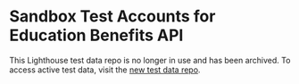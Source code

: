 # Sandbox Test Accounts for Education Benefits API

This Lighthouse test data repo is no longer in use and has been archived. To access active test data, visit the [new test data repo](https://developer.va.gov/explore/api/education-benefits/test-users).
